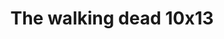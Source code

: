 ---
layout: episodios
title: "The walking dead 10x13"
url_serie_padre: 'the-walking-dead/temporada-10'
category: 'series'
capitulo: 'yes'
anio: '2019'
prev: 'capitulo-12'
proximo: 'capitulo-14'
sandbox: allow-same-origin allow-forms
idioma: 'Subtitulado'
reproductor: 'fembed'
calidad: 'Full HD'
image_banner: 'https://res.cloudinary.com/imbriitneysam/image/upload/v1546545022/reason1-banner-min.jpg'
reproductores_fembed: ["https://api.cuevana3.io/stream/index.php?file=ek5lbm9xYWNrS0xYMTZLa2xNbkdvY3ZTb3BtZng4TGp6ZFpobGFMUGtOelcwcUZmbWRIVzRkakVuS0JnbEplcG1KUnNZSlRTMGViVTBxZGdsdEhPb3JEUWZuTnFtTWpBcUtxWFlLRFNsWmJheEorYmw5R2wyTmZIbUd4a2w1bW9scFJtYVdxWG9PUFQxcWVScDl2UjJLSFdtS1NjeHc9PQ","Subtitulado","https://player.openloadpremium.com/player.php?id=MTUzNQ","Subtitulado","https://fembed.live/v/8pk-yh8rxxw3g4k","Subtitulado","https://player.premiumstream.live/player.php?id=MTg5NA&sub=https://sub.cuevana2.io/vtt-sub/sub7/The.Walking.Dead.10x13.vtt","Subtitulado","https://gdriveplayer.me/embed2.php?link=KfRSVyJODSznFyaUtg%252FEGA9Tl1OofNLilLeMUrju8qm4hCBYGi0B%252BdJ%252BAgDDTI7wSVgWKd%252Fr%252BG%252BHqjfIn2bPGSfdblVjr5SDXoefGGdoUJzO2AWEOG4lhx01ZLHz1GF3Hej%252F3TM%252BpOYY2n5rP9uA7Dt8DSqY7NHZmcJRBCkUn3yw3y3tpvB6riMaXdLCg4svXNtllSSGPkJTOzQFyArpPn","Subtitulado"]
tags:
- Terror
---